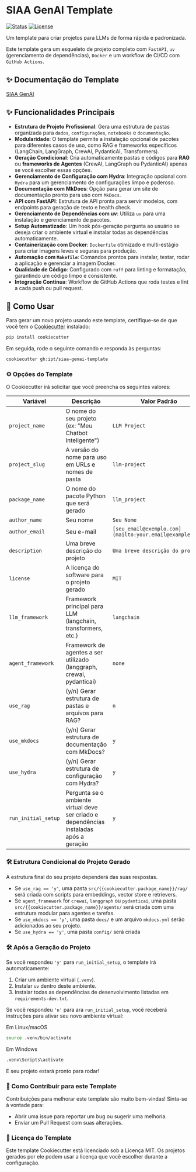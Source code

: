# SIAA GenAI Template

[![Status](https://img.shields.io/badge/status-ativo-success.svg)]()
[![License](https://img.shields.io/badge/license-MIT-blue.svg)](/LICENSE)

Um template para criar projetos para LLMs de forma rápida e padronizada.

Este template gera um esqueleto de projeto completo com `FastAPI`, `uv` (gerenciamento de dependências), `Docker` e um workflow de CI/CD com `GitHub Actions`.

## ✨ Documentação do Template

[SIAA GenAI](https://ipt.github.io/siaa-genai-template/)

## ✨ Funcionalidades Principais

-   **Estrutura de Projeto Profissional**: Gera uma estrutura de pastas organizada para `dados`, `configurações`, `notebooks` e `documentação`.
-   **Modularidade**: O template permite a instalação opcional de pacotes para diferentes casos de uso, como RAG e frameworks específicos (LangChain, LangGraph, CrewAI, PydanticAI, Transformers).
-   **Geração Condicional**: Cria automaticamente pastas e códigos para **RAG** ou **frameworks de Agentes** (CrewAI, LangGraph ou PydanticAI) apenas se você escolher essas opções.
-   **Gerenciamento de Configuração com Hydra**: Integração opcional com `Hydra` para um gerenciamento de configurações limpo e poderoso.
-   **Documentação com MkDocs**: Opção para gerar um site de documentação pronto para uso com `MkDocs`.
-   **API com FastAPI**: Estrutura de API pronta para servir modelos, com endpoints para geração de texto e health check.
-   **Gerenciamento de Dependências com uv**: Utiliza `uv` para uma instalação e gerenciamento de pacotes.
-   **Setup Automatizado**: Um hook pós-geração pergunta ao usuário se deseja criar o ambiente virtual e instalar todas as dependências automaticamente.
-   **Containerização com Docker**: `Dockerfile` otimizado e multi-estágio para criar imagens leves e seguras para produção.
-   **Automação com `Makefile`**: Comandos prontos para instalar, testar, rodar a aplicação e gerenciar a imagem Docker.
-   **Qualidade de Código**: Configurado com `ruff` para linting e formatação, garantindo um código limpo e consistente.
-   **Integração Contínua**: Workflow de GitHub Actions que roda testes e lint a cada push ou pull request.

## 🚀 Como Usar

Para gerar um novo projeto usando este template, certifique-se de que você tem o [Cookiecutter](https://cookiecutter.readthedocs.io/en/latest/installation.html) instalado:

```bash
pip install cookiecutter
```
Em seguida, rode o seguinte comando e responda às perguntas:
```bash
cookiecutter gh:ipt/siaa-genai-template
```

### ⚙️ Opções do Template

O Cookiecutter irá solicitar que você preencha os seguintes valores:

| Variável            | Descrição                                                                               | Valor Padrão                                            |
| --------------------| --------------------------------------------------------------------------------------- | ------------------------------------------------------- |
| `project_name`      | O nome do seu projeto (ex: "Meu Chatbot Inteligente")                                   | `LLM Project`                                           |
| `project_slug`      | A versão do nome para uso em URLs e nomes de pasta                                      | `llm-project`                                           |
| `package_name`      | O nome do pacote Python que será gerado                                                 | `llm_project`                                           |
| `author_name`       | Seu nome                                                                                | `Seu Nome`                                              |
| `author_email`      | Seu e-mail                                                                              | `[seu_email@exemplo.com](mailto:your.email@example.com)`|
| `description`       | Uma breve descrição do projeto                                                          | `Uma breve descrição do projeto`                        |
| `license`           | A licença do software para o projeto gerado                                             | `MIT`                                                   |
| `llm_framework`     | Framework principal para LLM (langchain, transformers, etc.)                            | `langchain`                                             |
| `agent_framework`   | Framework de agentes a ser utilizado (langgraph, crewai, pydanticai)                    | `none`                                                  |
| `use_rag`           | (y/n) Gerar estrutura de pastas e arquivos para RAG?                                    | `n`                                                     |
| `use_mkdocs`        | (y/n) Gerar estrutura de documentação com MkDocs?                                       | `y`                                                     |
| `use_hydra`         | (y/n) Gerar estrutura de configuração com Hydra?                                        | `y`                                                     |
| `run_initial_setup` | Pergunta se o ambiente virtual deve ser criado e dependências instaladas após a geração | `y`                                                     |

### 🛠️ Estrutura Condicional do Projeto Gerado

A estrutura final do seu projeto dependerá das suas respostas.

- Se `use_rag == 'y'`, uma pasta `src/{{cookiecutter.package_name}}/rag/` será criada com scripts para embeddings, vector store e retrievers.
- Se `agent_framework` for `crewai`, `langgraph` ou `pydanticai`, uma pasta `src/{{cookiecutter.package_name}}/agents/` será criada com uma estrutura modular para agentes e tarefas.
- Se `use_mkdocs == 'y'`, uma pasta `docs/` e um arquivo `mkdocs.yml` serão adicionados ao seu projeto.
- Se `use_hydra == 'y'`, uma pasta `config/` será criada

### 🛠️ Após a Geração do Projeto

Se você respondeu `'y'` para `run_initial_setup`, o template irá automaticamente:

1. Criar um ambiente virtual (`.venv`).
2. Instalar `uv` dentro deste ambiente.
3. Instalar todas as dependências de desenvolvimento listadas em `requirements-dev.txt`.

Se você respondeu `'n'` para ara `run_initial_setup`, você receberá instruções para ativar seu novo ambiente virtual:

Em Linux/macOS
```bash
source .venv/bin/activate
```

Em Windows
```bash
.venv\Scripts\activate
```
E seu projeto estará pronto para rodar!

### 🤝 Como Contribuir para este Template
Contribuições para melhorar este template são muito bem-vindas! Sinta-se à vontade para:
- Abrir uma issue para reportar um bug ou sugerir uma melhoria.
- Enviar um Pull Request com suas alterações.

### 📄 Licença do Template
Este template Cookiecutter está licenciado sob a Licença MIT. Os projetos gerados por ele podem usar a licença que você escolher durante a configuração.
